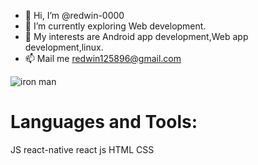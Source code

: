 - 👋 Hi, I’m @redwin-0000
- 🌱 I’m currently exploring Web development.
- 💞️ My interests are Android app development,Web app development,linux.
- 📫 Mail me redwin125896@gmail.com


![iron man](https://user-images.githubusercontent.com/109889191/187352432-b2623603-4fdd-40ea-8306-f2c816d43ea5.jpg)

# Languages and Tools:
JS
react-native
react js
HTML
CSS
